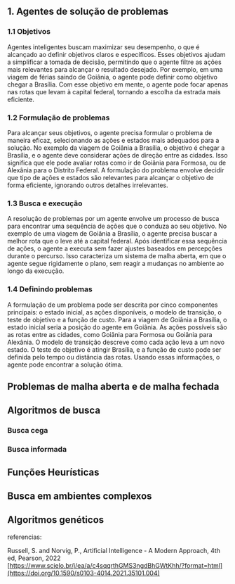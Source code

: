 ## 1. Agentes de solução de problemas
  ### 1.1 Objetivos
  Agentes inteligentes buscam maximizar seu desempenho, o que é alcançado ao definir objetivos claros e específicos. Esses objetivos ajudam a simplificar a tomada de decisão, permitindo que o agente filtre as ações mais relevantes para alcançar o resultado desejado. Por exemplo, em uma viagem de férias saindo de Goiânia, o agente pode definir como objetivo chegar a Brasília. Com esse objetivo em mente, o agente pode focar apenas nas rotas que levam à capital federal, tornando a escolha da estrada mais eficiente.

  ### 1.2 Formulação de problemas
  Para alcançar seus objetivos, o agente precisa formular o problema de maneira eficaz, selecionando as ações e estados mais adequados para a solução. No exemplo da viagem de Goiânia a Brasília, o objetivo é chegar a Brasília, e o agente deve considerar ações de direção entre as cidades. Isso significa que ele pode avaliar rotas como ir de Goiânia para Formosa, ou de Alexânia para o Distrito Federal. A formulação do problema envolve decidir que tipo de ações e estados são relevantes para alcançar o objetivo de forma eficiente, ignorando outros detalhes irrelevantes.

  ### 1.3 Busca e execução

  A resolução de problemas por um agente envolve um processo de busca para encontrar uma sequência de ações que o conduza ao seu objetivo. No exemplo de uma viagem de Goiânia a Brasília, o agente precisa buscar a melhor rota que o leve até a capital federal. Após identificar essa sequência de ações, o agente a executa sem fazer ajustes baseados em percepções durante o percurso. Isso caracteriza um sistema de malha aberta, em que o agente segue rigidamente o plano, sem reagir a mudanças no ambiente ao longo da execução.

  ### 1.4 Definindo problemas
  A formulação de um problema pode ser descrita por cinco componentes principais: o estado inicial, as ações disponíveis, o modelo de transição, o teste de objetivo e a função de custo. Para a viagem de Goiânia a Brasília, o estado inicial seria a posição do agente em Goiânia. As ações possíveis são as rotas entre as cidades, como Goiânia para Formosa ou Goiânia para Alexânia. O modelo de transição descreve como cada ação leva a um novo estado. O teste de objetivo é atingir Brasília, e a função de custo pode ser definida pelo tempo ou distância das rotas. Usando essas informações, o agente pode encontrar a solução ótima.
  
## Problemas de malha aberta e de malha fechada
## Algoritmos de busca
### Busca cega
### Busca informada
## Funções Heurísticas
## Busca em ambientes complexos
## Algoritmos genéticos

referencias:

Russell, S. and Norvig, P., Artificial Intelligence - A Modern Approach, 4th ed,
Pearson, 2022
[https://www.scielo.br/j/ea/a/c4sqqrthGMS3ngdBhGWtKhh/?format=html](https://doi.org/10.1590/s0103-4014.2021.35101.004)
